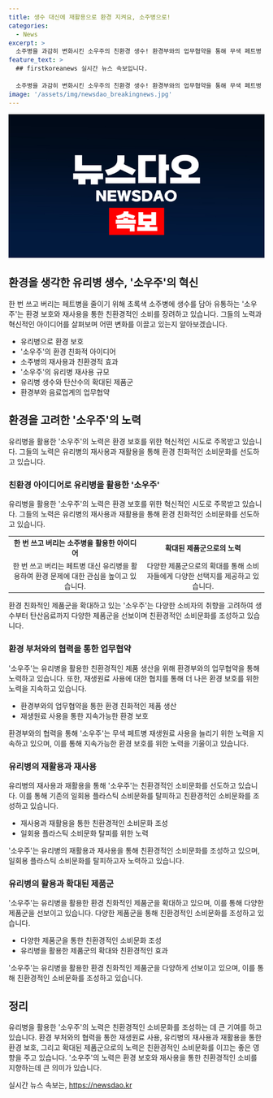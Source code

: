 ```yaml
---
title: 생수 대신에 재활용으로 환경 지켜요, 소주병으로!
categories:
  - News
excerpt: >
  소주병을 과감히 변화시킨 소우주의 친환경 생수! 환경부와의 업무협약을 통해 무색 페트병 재활용률도 끌어올린다. 소주병을 통해 유리병 재사용을 증진시키고, 환경 문제에 대한 인식을 높이는 노력 속에 순환경제 구현의 가능성도 모색중. 14바퀴를 돌 수 있는 페트병 대신 친환경적인 대안으로 주목 받고 있다. 소우주의 친환경적인 음료 소비 방식으로 미래를 이끌어가는 행보가 주목받고 있다.
feature_text: >
  ## firstkoreanews 실시간 뉴스 속보입니다.

  소주병을 과감히 변화시킨 소우주의 친환경 생수! 환경부와의 업무협약을 통해 무색 페트병 재활용률도 끌어올린다. 소주병을 통해 유리병 재사용을 증진시키고, 환경 문제에 대한 인식을 높이는 노력 속에 순환경제 구현의 가능성도 모색중. 14바퀴를 돌 수 있는 페트병 대신 친환경적인 대안으로 주목 받고 있다. 소우주의 친환경적인 음료 소비 방식으로 미래를 이끌어가는 행보가 주목받고 있다.
image: '/assets/img/newsdao_breakingnews.jpg'
---
```


<p><img src="/assets/img/newsdao_breakingnews.jpg" alt="firstkoreanews 속보" /></p>

<h2 data-ke-size="size26">환경을 생각한 유리병 생수, '소우주'의 혁신</h2>

<p data-ke-size="size16">한 번 쓰고 버리는 페트병을 줄이기 위해 초록색 소주병에 생수를 담아 유통하는 '소우주'는 환경 보호와 재사용을 통한 친환경적인 소비를 장려하고 있습니다. 그들의 노력과 혁신적인 아이디어를 살펴보며 어떤 변화를 이끌고 있는지 알아보겠습니다.</p>

<ul>
  <li>유리병으로 환경 보호</li>
  <li>'소우주'의 환경 친화적 아이디어</li>
  <li>소주병의 재사용과 친환경적 효과</li>
  <li>'소우주'의 유리병 재사용 규모</li>
  <li>유리병 생수와 탄산수의 확대된 제품군</li>
  <li>환경부와 음료업계의 업무협약</li>
</ul> 

<h2 data-ke-size="size26">환경을 고려한 '소우주'의 노력</h2>

<p data-ke-size="size16">유리병을 활용한 '소우주'의 노력은 환경 보호를 위한 혁신적인 시도로 주목받고 있습니다. 그들의 노력은 유리병의 재사용과 재활용을 통해 환경 친화적인 소비문화를 선도하고 있습니다.</p>

<h3 data-ke-size="size24">친환경 아이디어로 유리병을 활용한 '소우주'</h3>

<p data-ke-size="size16">유리병을 활용한 '소우주'의 노력은 환경 보호를 위한 혁신적인 시도로 주목받고 있습니다. 그들의 노력은 유리병의 재사용과 재활용을 통해 환경 친화적인 소비문화를 선도하고 있습니다.</p>

<table>
  <tr>
    <td style="text-align: center; height: 17px;"><b>한 번 쓰고 버리는 소주병을 활용한 아이디어</b></td>
    <td style="text-align: center; height: 17px;"><b>확대된 제품군으로의 노력</b></td>
  </tr>
  <tr>
    <td style="text-align: center; height: 17px;">한 번 쓰고 버리는 페트병 대신 유리병을 활용하여 환경 문제에 대한 관심을 높이고 있습니다.</td>
    <td style="text-align: center; height: 17px;">다양한 제품군으로의 확대를 통해 소비자들에게 다양한 선택지를 제공하고 있습니다.</td>
  </tr>
</table>

<p data-ke-size="size16">환경 친화적인 제품군을 확대하고 있는 '소우주'는 다양한 소비자의 취향을 고려하여 생수부터 탄산음료까지 다양한 제품군을 선보이며 친환경적인 소비문화를 조성하고 있습니다.</p>

<h3 data-ke-size="size24">환경 부처와의 협력을 통한 업무협약</h3>

<p data-ke-size="size16">'소우주'는 유리병을 활용한 친환경적인 제품 생산을 위해 환경부와의 업무협약을 통해 노력하고 있습니다. 또한, 재생원료 사용에 대한 협치를 통해 더 나은 환경 보호를 위한 노력을 지속하고 있습니다.</p>

<ul>
  <li>환경부와의 업무협약을 통한 환경 친화적인 제품 생산</li>
  <li>재생원료 사용을 통한 지속가능한 환경 보호</li>
</ul>

<p data-ke-size="size16">환경부와의 협력을 통해 '소우주'는 무색 페트병 재생원료 사용을 늘리기 위한 노력을 지속하고 있으며, 이를 통해 지속가능한 환경 보호를 위한 노력을 기울이고 있습니다.</p>

<h3 data-ke-size="size24">유리병의 재활용과 재사용</h3>

<p data-ke-size="size16">유리병의 재사용과 재활용을 통해 '소우주'는 친환경적인 소비문화를 선도하고 있습니다. 이를 통해 기존의 일회용 플라스틱 소비문화를 탈피하고 친환경적인 소비문화를 조성하고 있습니다.</p>

<ul>
  <li>재사용과 재활용을 통한 친환경적인 소비문화 조성</li>
  <li>일회용 플라스틱 소비문화 탈피를 위한 노력</li>
</ul>

<p data-ke-size="size16">'소우주'는 유리병의 재활용과 재사용을 통해 친환경적인 소비문화를 조성하고 있으며, 일회용 플라스틱 소비문화를 탈피하고자 노력하고 있습니다.</p>

<h3 data-ke-size="size24">유리병의 활용과 확대된 제품군</h3>

<p data-ke-size="size16">'소우주'는 유리병을 활용한 환경 친화적인 제품군을 확대하고 있으며, 이를 통해 다양한 제품군을 선보이고 있습니다. 다양한 제품군을 통해 친환경적인 소비문화를 조성하고 있습니다.</p>

<ul>
  <li>다양한 제품군을 통한 친환경적인 소비문화 조성</li>
  <li>유리병을 활용한 제품군의 확대와 친환경적인 효과</li>
</ul>

<p data-ke-size="size16">'소우주'는 유리병을 활용한 환경 친화적인 제품군을 다양하게 선보이고 있으며, 이를 통해 친환경적인 소비문화를 조성하고 있습니다.</p>

<h2 data-ke-size="size26">정리</h2>

<p data-ke-size="size16">유리병을 활용한 '소우주'의 노력은 친환경적인 소비문화를 조성하는 데 큰 기여를 하고 있습니다. 환경 부처와의 협력을 통한 재생원료 사용, 유리병의 재사용과 재활용을 통한 환경 보호, 그리고 확대된 제품군으로의 노력은 친환경적인 소비문화를 이끄는 좋은 영향을 주고 있습니다. '소우주'의 노력은 환경 보호와 재사용을 통한 친환경적인 소비를 지향하는데 큰 의미가 있습니다.</p>
실시간 뉴스 속보는, <a href="https://newsdao.kr" rel="dofollow">https://newsdao.kr</a>


